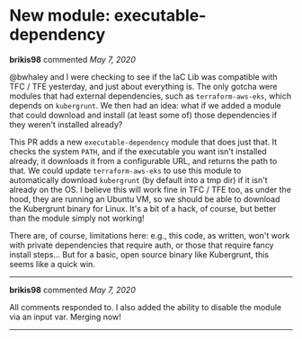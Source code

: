 # New module: executable-dependency

**brikis98** commented *May 7, 2020*

@bwhaley and I were checking to see if the IaC Lib was compatible with TFC / TFE yesterday, and just about everything is. The only gotcha were modules that had external dependencies, such as `terraform-aws-eks`, which depends on `kubergrunt`. We then had an idea: what if we added a module that could download and install (at least some of) those dependencies if they weren't installed already?

This PR adds a new `executable-dependency` module that does just that. It checks the system `PATH`, and if the executable you want isn't installed already, it downloads it from a configurable URL, and returns the path to that. We could update `terraform-aws-eks` to use this module to automatically download `kubergrunt` (by default into a tmp dir) if it isn't already on the OS. I believe this will work fine in TFC / TFE too, as under the hood, they are running an Ubuntu VM, so we should be able to download the Kubergrunt binary for Linux. It's a bit of a hack, of course, but better than the module simply not working! 

There are, of course, limitations here: e.g., this code, as written, won't work with private dependencies that require auth, or those that require fancy install steps... But for a basic, open source binary like Kubergrunt, this seems like a quick win.
<br />
***


**brikis98** commented *May 7, 2020*

All comments responded to. I also added the ability to disable the module via an input var. Merging now!
***

